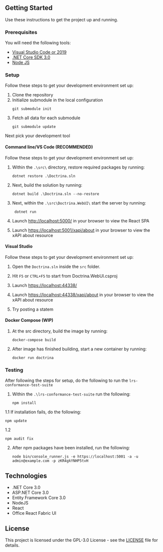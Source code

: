 ## Getting Started
Use these instructions to get the project up and running.

### Prerequisites
You will need the following tools:

* [Visual Studio Code or 2019](https://www.visualstudio.com/downloads/)
* [.NET Core SDK 3.0](https://www.microsoft.com/net/download/dotnet-core/3.0)
* [Node JS](https://nodejs.org/en/download/)

### Setup
Follow these steps to get your development environment set up:

   1. Clone the repository
   2. Initialize submodule in the local configuration
      ```
      git submodule init
      ```
   3. Fetch all data for each submodule
      ```
      git submodule update
      ```

Next pick your development tool

#### Command line/VS Code (RECOMMENDED)
Follow these steps to get your development environment set up:

  1. Within the `.\src\` directory, restore required packages by running:
     ```
     dotnet restore .\Doctrina.sln
     ```
  2. Next, build the solution by running:
     ```
     dotnet build .\Doctrina.sln --no-restore
     ```
  4. Next, within the `.\src\Doctrina.WebUI\` start the server by running:
     ```
	  dotnet run
	  ```
  5. Launch [http://localhost:5000/](http://localhost:5000/) in your browser to view the React SPA

  6. Launch [https://localhost:5001/xapi/about](https://localhost:5001/xapi/about) in your browser to view the xAPI about resource

#### Visual Studio
Follow these steps to get your development environment set up:
1. Open the `Doctrina.sln` inside the `src` folder.
2. Hit `F5` or `CTRL+F5` to start from Doctrina.WebUI.csproj
3. Launch [https://localhost:44338/](https://localhost:44338/)
4. Launch [https://localhost:44338/xapi/about](https://localhost:44338/xapi/about) in your browser to view the xAPI about resource

5. Try posting a statem

#### Docker Compose (WIP)

1. At the src directory, build the image by running:
   ```
   docker-compose build
   ```
2. After image has finished building, start a new container by running:
   ```
   docker run doctrina
   ```

### Testing
After following the steps for setup, do the following to run the `lrs-conformance-test-suite`

1. Within the `.\lrs-conformance-test-suite` run the following:
   ```
   npm install
   ```
1.1 If installation fails, do the following:
   ```
   npm update
   ```
1.2
   ```
   npm audit fix
   ```
2. After npm packages have been installed, run the following:
   ```
   node bin/console_runner.js -e https://localhost:5001 -a -u admin@example.com -p zKR4gkYNHP5tvH
   ```


## Technologies
* .NET Core 3.0
* ASP.NET Core 3.0
* Entity Framework Core 3.0
* NodeJS
* React
* Office React Fabric UI

## License
This project is licensed under the GPL-3.0 License - see the [LICENSE](https://github.com/bitflipping-solutions/doctrina-lrs/blob/develop/LICENSE) file for details.

